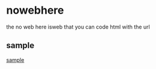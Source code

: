 # nowebhere
the no web here isweb that you can code html with the url 
## sample
[sample](https://liad07.github.io/nowebhere/?html=%3Ch1%3Ehello%20word%3C/h1%3E)

